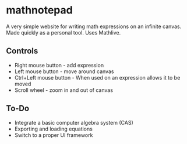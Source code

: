 # mathnotepad

A very simple website for writing math expressions on an infinite canvas. Made quickly as a personal tool. Uses Mathlive.

## Controls

- Right mouse button - add expression
- Left mouse button - move around canvas
- Ctrl+Left mouse button - When used on an expression allows it to be moved
- Scroll wheel - zoom in and out of canvas

## To-Do

- Integrate a basic computer algebra system (CAS)
- Exporting and loading equations
- Switch to a proper UI framework
